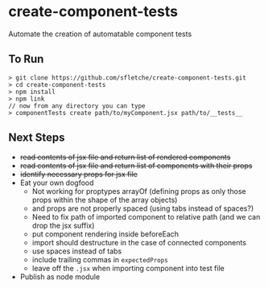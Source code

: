 # create-component-tests
Automate the creation of automatable component tests

## To Run
```
> git clone https://github.com/sfletche/create-component-tests.git
> cd create-component-tests
> npm install
> npm link
// now from any directory you can type
> componentTests create path/to/myComponent.jsx path/to/__tests__
```

## Next Steps
* ~~read contents of jsx file and return list of rendered components~~
* ~~read contents of jsx file and return list of components with their props~~
* ~~identify necessary props for jsx file~~
* Eat your own dogfood
  * Not working for proptypes arrayOf (defining props as only those props within the shape of the array objects)
  * and props are not properly spaced (using tabs instead of spaces?)
  * Need to fix path of imported component to relative path (and we can drop the jsx suffix)
  * put component rendering inside beforeEach
  * import should destructure in the case of connected components
  * use spaces instead of tabs
  * include trailing commas in `expectedProps`
  * leave off the `.jsx` when importing component into test file
* Publish as node module
